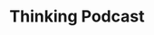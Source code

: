 ---
title: "Thinking Podcast"
description: "Ecco gli articoli correlati alle puntate del podcast."
---